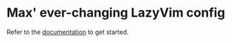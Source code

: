 # Max' ever-changing LazyVim config

Refer to the [documentation](https://lazyvim.github.io/installation) to get started.
